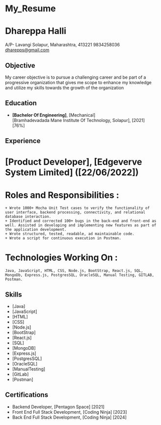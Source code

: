 # My_Resume

# Dhareppa Halli
A/P- Lavangi
Solapur, Maharashtra, 413221
9834258036 
dharepps@gmail.com

## Objective
My career objective is to pursue a challenging career and be
part of a progressive organization that gives me scope to
enhance my knowledge and utilize my skills towards the
growth of the organization

## Education

- **[Bachelor Of Engineering]**, [Mechanical]  
  [Bramhadevadada Mane Institute Of Technology, Solapur], [2021]  
  [76%]

## Experience

# [Product Developer], [Edgeverve System Limited] ([22/06/2022])

# Roles and Responsibilities : 
    + Wrote 1000+ Mocha Unit Test cases to verify the functionality of user interface, backend processing, connectivity, and relational database interaction.
    + Identified and corrected 100+ bugs in the back-end and front-end as well. Assisted in developing and implementing new features as part of the application development. 
    + Wrote structured, tested, readable, ad maintainable code.
    + Wrote a script for continuous execution in Postman.
# Technologies Working On : 
    Java, JavaScript, HTML, CSS, Node.js, BootStrap, React.js, SQL, MongoDb, Express.js, PostgresSQL, OracleSQL, Manual Testing, GITLAB, Postman.

## Skills

- [Java]
- [JavaScript]
- [HTML]
- [CSS]
- [Node.js]
- [BootStrap]
- [React.js]
- [SQL]
- [MongoDB]
- [Express.js]
- [PostgresSQL]
- [OracleSQL]
- [ManualTesting]
- [GitLab]
- [Postman]

## Certifications

- Backend Developer, [Pentagon Space] [2021]
- Front End Full Stack Development, [Coding Ninja] [2023]
- Back End Full Stack Development, [Coding Ninja] [2024]

